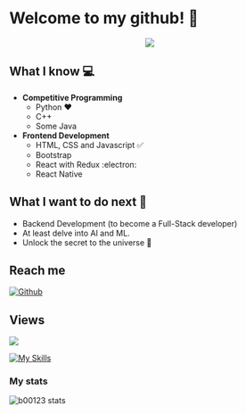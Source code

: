 # Welcome to my github! 👋

<div align="center">
	<img src="https://raw.githubusercontent.com/b00123/b00123/master/intro.gif">
</div>

## What I know :computer:
- **Competitive Programming**
	- Python ❤️
	- C++
	- Some Java
- **Frontend Development**
	- HTML, CSS and Javascript :white_check_mark:
	- Bootstrap
	- React with Redux :electron:
	- React Native

## What I want to do next :thinking:
- Backend Development (to become a Full-Stack developer)
- At least delve into AI and ML.
- Unlock the secret to the universe :rofl:

## Reach me 
[![Github](https://img.shields.io/github/followers/b00123?label=Follow&style=social)](https://github.com/b00123)

## Views
![](https://komarev.com/ghpvc/?username=b00123)

[![My Skills](https://skillicons.dev/icons?i=js,html,css,c#,python)](https://skillicons.dev)

### My stats

![b00123 stats](https://github-readme-stats.vercel.app/api?username=b00123&show_icons=true)



